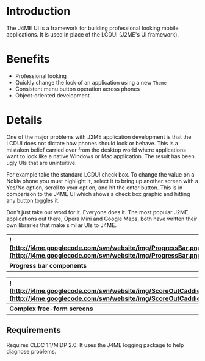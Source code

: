 # Introduction #

The J4ME UI is a framework for building professional looking mobile applications.  It is used in place of the LCDUI (J2ME's UI framework).

# Benefits #

  * Professional looking
  * Quickly change the look of an application using a new `Theme`
  * Consistent menu button operation across phones
  * Object-oriented development

# Details #

One of the major problems with J2ME application development is that the LCDUI does not dictate how phones should look or behave.  This is a mistaken belief carried over from the  desktop world where applications want to look like a native Windows or Mac application.  The result has been ugly UIs that are unintuitive.

For example take the standard LCDUI check box.  To change the value on a Nokia phone you must highlight it, select it to bring up another screen with a Yes/No option, scroll to your option, and hit the enter button.  This is in comparison to the J4ME UI which shows a check box graphic and hitting any button toggles it.

Don't just take our word for it.  Everyone does it.  The most popular J2ME applications out there, Opera Mini and Google Maps, both have written their own libraries that make similar UIs to J4ME.

| ![http://j4me.googlecode.com/svn/website/img/ProgressBar.png](http://j4me.googlecode.com/svn/website/img/ProgressBar.png) | ![http://j4me.googlecode.com/svn/website/img/TextBox.png](http://j4me.googlecode.com/svn/website/img/TextBox.png) |
|:--------------------------------------------------------------------------------------------------------------------------|:------------------------------------------------------------------------------------------------------------------|
| **Progress bar components**                                                                                               | **Common text input fields**                                                                                      |

| ![http://j4me.googlecode.com/svn/website/img/ScoreOutCaddieScreenshot.gif](http://j4me.googlecode.com/svn/website/img/ScoreOutCaddieScreenshot.gif) | ![http://j4me.googlecode.com/svn/website/img/SplashScreen.gif](http://j4me.googlecode.com/svn/website/img/SplashScreen.gif) | ![http://j4me.googlecode.com/svn/website/img/EtchASketch.png](http://j4me.googlecode.com/svn/website/img/EtchASketch.png) |
|:----------------------------------------------------------------------------------------------------------------------------------------------------|:----------------------------------------------------------------------------------------------------------------------------|:--------------------------------------------------------------------------------------------------------------------------|
| **Complex free-form screens**                                                                                                                       | **Splash screens**                                                                                                          | **Theme your applications**                                                                                               |

## Requirements ##

Requires CLDC 1.1/MIDP 2.0.  It uses the J4ME logging package to help diagnose problems.